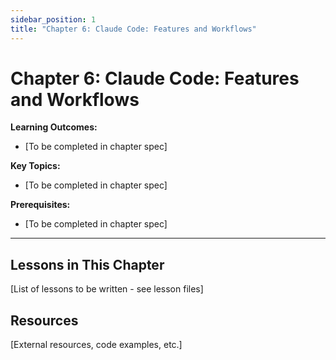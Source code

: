```yaml
---
sidebar_position: 1
title: "Chapter 6: Claude Code: Features and Workflows"
---
```


# Chapter 6: Claude Code: Features and Workflows

**Learning Outcomes:**
- [To be completed in chapter spec]

**Key Topics:**
- [To be completed in chapter spec]

**Prerequisites:**
- [To be completed in chapter spec]

---

## Lessons in This Chapter

[List of lessons to be written - see lesson files]

## Resources

[External resources, code examples, etc.]
